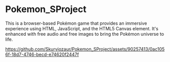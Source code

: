 # Pokemon_SProject
This is a browser-based Pokémon game that provides an immersive experience using HTML, JavaScript, and the HTML5 Canvas element. It's enhanced with free audio and free images to bring the Pokémon universe to life.


https://github.com/Skurviozaur/Pokemon_SProject/assets/90257413/0ac1056f-18d7-4746-becd-e74620f2447f


